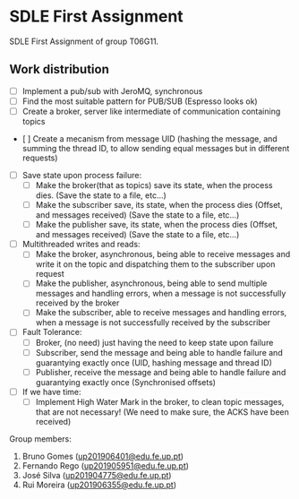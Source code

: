 # SDLE First Assignment

SDLE First Assignment of group T06G11.

## **Work distribution**

- [ ] Implement a pub/sub with JeroMQ, synchronous
- [ ] Find the most suitable pattern for PUB/SUB (Espresso looks ok)
- [ ] Create a broker, server like intermediate of communication containing topics
- [ ] Create a mecanism from message UID (hashing the message, and summing the thread ID, to allow sending equal messages but in different requests) 
- [ ] Save state upon process failure:
    - [ ] Make the broker(that as topics) save its state, when the process dies. (Save the state to a file, etc…)
    - [ ] Make the subscriber save, its state, when the process dies (Offset, and messages received) (Save the state to a file, etc…)
    - [ ] Make the publisher save, its state, when the process dies (Offset, and messages received) (Save the state to a file, etc…)
- [ ] Multithreaded writes and reads:
    - [ ] Make the broker, asynchronous, being able to receive messages and write it on the topic and dispatching them to the subscriber upon request
    - [ ] Make the publisher, asynchronous, being able to send multiple messages and handling errors, when a message is not successfully received by the broker
    - [ ] Make the subscriber, able to receive messages and handling errors, when a message is not successfully received by the subscriber
- [ ] Fault Tolerance:
    - [ ] Broker, (no need) just having the need to keep state upon failure
    - [ ] Subscriber, send the message and being able to handle failure and guarantying exactly once (UID, hashing message and thread ID)
    - [ ] Publisher, receive the message and being able to handle failure and guarantying exactly once (Synchronised offsets)
- [ ] If we have time: 
    - [ ] Implement High Water Mark in the broker, to clean topic messages, that are not necessary! (We need to make sure, the ACKS have been received)

Group members:

1. Bruno Gomes (up201906401@edu.fe.up.pt)
2. Fernando Rego (up201905951@edu.fe.up.pt)
3. José Silva (up201904775@edu.fe.up.pt)
4. Rui Moreira (up201906355@edu.fe.up.pt)
